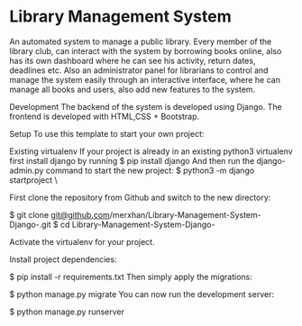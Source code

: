 # Library Management System
An automated system to manage a public library. Every member of the library club, can interact with the system by borrowing books online, also has its own dashboard where he can see his activity, return dates, deadlines etc. Also an administrator panel for librarians to control and manage the system easily through an interactive interface, where he can manage all books and users, also add new features to the system.

Development
The backend of the system is developed using Django. The frontend is developed with HTML,CSS + Bootstrap.

Setup
To use this template to start your own project:

Existing virtualenv
If your project is already in an existing python3 virtualenv first install django by running
$ pip install django
And then run the django-admin.py command to start the new project:
$ python3 -m django startproject \

First clone the repository from Github and switch to the new directory:

$ git clone git@github.com/merxhan/Library-Management-System-Django-.git
$ cd Library-Management-System-Django-

Activate the virtualenv for your project.

Install project dependencies:

$ pip install -r requirements.txt
Then simply apply the migrations:

$ python manage.py migrate
You can now run the development server:

$ python manage.py runserver
